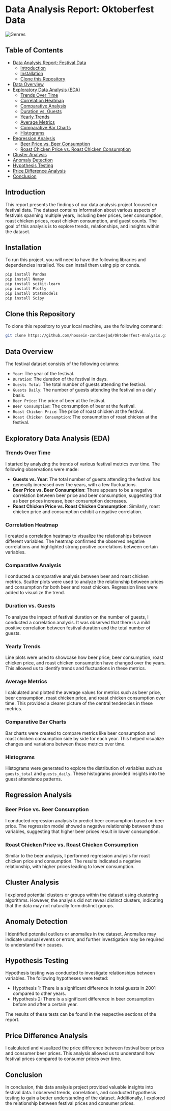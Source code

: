 # Data Analysis Report: Oktoberfest Data

![Genres](/Codes/genres.png)

## Table of Contents

- [Data Analysis Report: Festival Data](#data-analysis-report-festival-data)
  - [Introduction](#introduction)
  - [Installation](#installation)
  - [Clone this Repository](#clone-this-repository)
- [Data Overview](#data-overview)
- [Exploratory Data Analysis (EDA)](#exploratory-data-analysis-eda)
  - [Trends Over Time](#trends-over-time)
  - [Correlation Heatmap](#correlation-heatmap)
  - [Comparative Analysis](#comparative-analysis)
  - [Duration vs. Guests](#duration-vs-guests)
  - [Yearly Trends](#yearly-trends)
  - [Average Metrics](#average-metrics)
  - [Comparative Bar Charts](#comparative-bar-charts)
  - [Histograms](#histograms)
- [Regression Analysis](#regression-analysis)
  - [Beer Price vs. Beer Consumption](#beer-price-vs-beer-consumption)
  - [Roast Chicken Price vs. Roast Chicken Consumption](#roast-chicken-price-vs-roast-chicken-consumption)
- [Cluster Analysis](#cluster-analysis)
- [Anomaly Detection](#anomaly-detection)
- [Hypothesis Testing](#hypothesis-testing)
- [Price Difference Analysis](#price-difference-analysis)
- [Conclusion](#conclusion)

## Introduction

This report presents the findings of our data analysis project focused on festival data. The dataset contains information about various aspects of festivals spanning multiple years, including beer prices, beer consumption, roast chicken prices, roast chicken consumption, and guest counts. The goal of this analysis is to explore trends, relationships, and insights within the dataset.

## Installation

To run this project, you will need to have the following libraries and dependencies installed. You can install them using pip or conda.

```bash
pip install Pandas
pip install Numpy
pip install scikit-learn
pip install Plotly
pip install Statsmodels
pip install Scipy
```

## Clone this Repository

To clone this repository to your local machine, use the following command:

```bash
git clone https://github.com/hossein-zandinejad/Oktoberfest-Analysis.git
```

## Data Overview

The festival dataset consists of the following columns:

- `Year`: The year of the festival.
- `Duration`: The duration of the festival in days.
- `Guests Total`: The total number of guests attending the festival.
- `Guests Daily`: The number of guests attending the festival on a daily basis.
- `Beer Price`: The price of beer at the festival.
- `Beer Consumption`: The consumption of beer at the festival.
- `Roast Chicken Price`: The price of roast chicken at the festival.
- `Roast Chicken Consumption`: The consumption of roast chicken at the festival.

## Exploratory Data Analysis (EDA)

### Trends Over Time

I started by analyzing the trends of various festival metrics over time. The following observations were made:

- **Guests vs. Year**: The total number of guests attending the festival has generally increased over the years, with a few fluctuations.
- **Beer Price vs. Beer Consumption**: There appears to be a negative correlation between beer price and beer consumption, suggesting that as beer prices increase, beer consumption decreases.
- **Roast Chicken Price vs. Roast Chicken Consumption**: Similarly, roast chicken price and consumption exhibit a negative correlation.

### Correlation Heatmap

I created a correlation heatmap to visualize the relationships between different variables. The heatmap confirmed the observed negative correlations and highlighted strong positive correlations between certain variables.

### Comparative Analysis

I conducted a comparative analysis between beer and roast chicken metrics. Scatter plots were used to analyze the relationship between prices and consumption for both beer and roast chicken. Regression lines were added to visualize the trend.

### Duration vs. Guests

To analyze the impact of festival duration on the number of guests, I conducted a correlation analysis. It was observed that there is a mild positive correlation between festival duration and the total number of guests.

### Yearly Trends

Line plots were used to showcase how beer price, beer consumption, roast chicken price, and roast chicken consumption have changed over the years. This allowed us to identify trends and fluctuations in these metrics.

### Average Metrics

I calculated and plotted the average values for metrics such as beer price, beer consumption, roast chicken price, and roast chicken consumption over time. This provided a clearer picture of the central tendencies in these metrics.

### Comparative Bar Charts

Bar charts were created to compare metrics like beer consumption and roast chicken consumption side by side for each year. This helped visualize changes and variations between these metrics over time.

### Histograms

Histograms were generated to explore the distribution of variables such as `guests_total` and `guests_daily`. These histograms provided insights into the guest attendance patterns.

## Regression Analysis

### Beer Price vs. Beer Consumption

I conducted regression analysis to predict beer consumption based on beer price. The regression model showed a negative relationship between these variables, suggesting that higher beer prices result in lower consumption.

### Roast Chicken Price vs. Roast Chicken Consumption

Similar to the beer analysis, I performed regression analysis for roast chicken price and consumption. The results indicated a negative relationship, with higher prices leading to lower consumption.

## Cluster Analysis

I explored potential clusters or groups within the dataset using clustering algorithms. However, the analysis did not reveal distinct clusters, indicating that the data may not naturally form distinct groups.

## Anomaly Detection

I identified potential outliers or anomalies in the dataset. Anomalies may indicate unusual events or errors, and further investigation may be required to understand their causes.

## Hypothesis Testing

Hypothesis testing was conducted to investigate relationships between variables. The following hypotheses were tested:

- Hypothesis 1: There is a significant difference in total guests in 2001 compared to other years.
- Hypothesis 2: There is a significant difference in beer consumption before and after a certain year.

The results of these tests can be found in the respective sections of the report.

## Price Difference Analysis

I calculated and visualized the price difference between festival beer prices and consumer beer prices. This analysis allowed us to understand how festival prices compared to consumer prices over time.

## Conclusion

In conclusion, this data analysis project provided valuable insights into festival data. I observed trends, correlations, and conducted hypothesis testing to gain a better understanding of the dataset. Additionally, I explored the relationship between festival prices and consumer prices.
